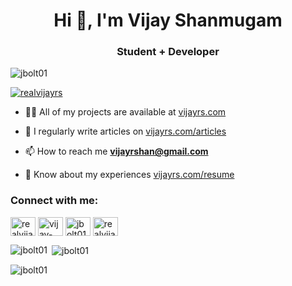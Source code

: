 <h1 align="center">Hi 👋, I'm Vijay Shanmugam</h1>
<h3 align="center">Student + Developer</h3>

<p align="left"> <img src="https://komarev.com/ghpvc/?username=jbolt01&label=Profile%20views&color=0e75b6&style=flat" alt="jbolt01" /> </p>


<p align="left"> <a href="https://twitter.com/realvijayrs" target="blank"><img src="https://img.shields.io/twitter/follow/realvijayrs?logo=twitter&style=for-the-badge" alt="realvijayrs" /></a> </p>

- 👨‍💻 All of my projects are available at [vijayrs.com](https://vijayrs.com)

- 📝 I regularly write articles on [vijayrs.com/articles](https://vijayrs.com/articles)

- 📫 How to reach me **vijayrshan@gmail.com**

- 📄 Know about my experiences [vijayrs.com/resume](https://vijayrs.com/resume)

<h3 align="left">Connect with me:</h3>
<p align="left">
<a href="https://twitter.com/realvijayrs" target="blank"><img align="center" src="https://raw.githubusercontent.com/rahuldkjain/github-profile-readme-generator/master/src/images/icons/Social/twitter.svg" alt="realvijayrs" height="30" width="40" /></a>
<a href="https://linkedin.com/in/vijay-shanmugam" target="blank"><img align="center" src="https://raw.githubusercontent.com/rahuldkjain/github-profile-readme-generator/master/src/images/icons/Social/linked-in-alt.svg" alt="vijay-shanmugam" height="30" width="40" /></a>
<a href="https://kaggle.com/jbolt01" target="blank"><img align="center" src="https://raw.githubusercontent.com/rahuldkjain/github-profile-readme-generator/master/src/images/icons/Social/kaggle.svg" alt="jbolt01" height="30" width="40" /></a>
<a href="https://instagram.com/realvijayrs" target="blank"><img align="center" src="https://raw.githubusercontent.com/rahuldkjain/github-profile-readme-generator/master/src/images/icons/Social/instagram.svg" alt="realvijayrs" height="30" width="40" /></a>
</p>

<p><img align="left" src="https://github-readme-stats.vercel.app/api/top-langs?username=jbolt01&show_icons=true&locale=en&layout=compact" alt="jbolt01" /></p>

<p>&nbsp;<img align="center" src="https://github-readme-stats.vercel.app/api?username=jbolt01&show_icons=true&locale=en" alt="jbolt01" /></p>

<p><img align="center" src="https://github-readme-streak-stats.herokuapp.com/?user=jbolt01&" alt="jbolt01" /></p>
